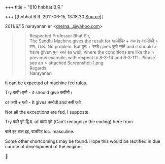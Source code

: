 +++
title = "010 hnbhat B.R."

+++
[[hnbhat B.R.	2011-06-15, 13:18:20 [Source](https://groups.google.com/g/bvparishat/c/tRWGLk8yEyg)]]



  
  

2011/6/15 narayanan er \<[drerna...@yahoo.com]()\>

  

> 
> > 
> > Respected Professor Bhat Sir,  
> The Sandhi Machine gives the result for वाल्मीकिः + रामः is वाल्मीकी > रामः, O.K. No problem. But पुनः + रमते gives पुनो रमते and it should > have given पुना रमते as well, where the conditions are like the > previous example, with respect to 8-3-14 and 6-3-111 . Please see an > attached Screenshot-1.png  
> Regards,  
> Narayanan  
> > > 
> > > >   
> >   
> > > > 
> > 
> > 

  

It can be expected of machine fed rules.

  

Try कवी+इमौ - it should give कवीमौ।

  

or कवी + एतौ - It gives कव्येतौ and कवी एतौ

  

Not all the exceptions are fed, I supposte.

  

Try बाले इमे द्वि.व. of बाला इमे (Can't recognize the ending) here from

  

बाले इह बाल इह, बालयिह loc. masculine.

  

Some other shortcomings may be found. Hope this would be rectified in due course of development of the engine.

  





